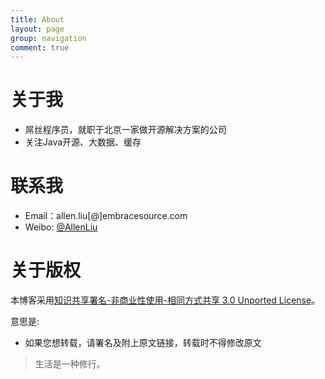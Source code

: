 ```yaml
---
title: About
layout: page
group: navigation
comment: true
---
```


# 关于我

- 屌丝程序员，就职于北京一家做开源解决方案的公司
- 关注Java开源、大数据、缓存

# 联系我

- Email：allen.liu[@]embracesource.com
- Weibo: <a href='http://weibo.com/Alle-Thinking'>@AllenLiu</a>

# 关于版权

本博客采用<a href="http://www.creativecommons.org/licenses/by-nc-sa/3.0/cn/deed.zh">知识共享署名-非商业性使用-相同方式共享 3.0 Unported License</a>。

意思是:

* 如果您想转载，请署名及附上原文链接，转载时不得修改原文


>生活是一种修行。 



